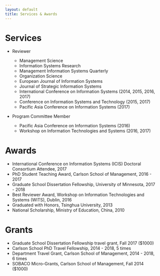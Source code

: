 ```yaml
---
layout: default
title: Services & Awards
---
```


# Services

* Reviewer
  * Management Science
  * Information Systems Research
  * Management Information Systems Quarterly
  * Organization Science
  * European Journal of Information Systems
  * Journal of Strategic Information Systems
  * International Conference on Information Systems (2014, 2015, 2016, 2017)
  * Conference on Information Systems and Technology (2015, 2017)
  * Pacific Asia Conference on Information Systems (2017)

* Program Committee Member
  * Pacific Asia Conference on Information Systems (2016)
  * Workshop on Information Technologies and Systems (2016, 2017)

# Awards
  * International Conference on Information Systems (ICIS) Doctoral Consortium Attendee, 2017
  * PhD Student Teaching Award, Carlson School of Management, 2016 - 2017
  * Graduate School Dissertation Fellowship, University of Minnesota, 2017 - 2018
  * Best Reviewer Award, Workshop on Information Technologies and Systems (WITS), Dublin, 2016
  * Graduated with Honors, Tsinghua University, 2013
  * National Scholarship, Ministry of Education, China, 2010

# Grants
  * Graduate School Dissertation Fellowship travel grant, Fall 2017 ($1000)
  * Carlson School PhD Travel Fellowship, 2014 - 2018, 5 times
  * Department Travel Grant, Carlson School of Management, 2014 - 2018, 6 times
  * SOBACO Micro-Grants, Carlson School of Management, Fall 2014 ($1000)